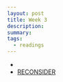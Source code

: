 ```yaml
---
layout: post
title: Week 3
description:
summary:
tags:
  - readings
---
```


-
- [RECONSIDER](https://m.signalvnoise.com/reconsider/)
